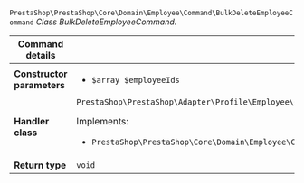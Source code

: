 `PrestaShop\PrestaShop\Core\Domain\Employee\Command\BulkDeleteEmployeeCommand`
_Class BulkDeleteEmployeeCommand._

| Command details            |    |
| -------------------------- | -- |
| **Constructor parameters** | <ul> <li>`$array $employeeIds`</li> </ul> |
| **Handler class**          | `PrestaShop\PrestaShop\Adapter\Profile\Employee\CommandHandler\BulkDeleteEmployeeHandler`  <p> Implements: </p> <ul>  <li>`PrestaShop\PrestaShop\Core\Domain\Employee\CommandHandler\BulkDeleteEmployeeHandlerInterface`</li>  |
| **Return type** |  `void`  |
